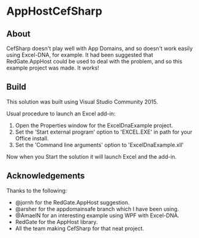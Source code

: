 # AppHostCefSharp

## About

CefSharp doesn't play well with App Domains, and so doesn't work easily using
Excel-DNA, for example. It had been suggested that RedGate.AppHost could be used
to deal with the problem, and so this example project was made. It works!

## Build

This solution was built using Visual Studio Community 2015.

Usual procedure to launch an Excel add-in:

  1. Open the Properties window for the ExcelDnaExample project.
  2. Set the 'Start external program' option to 'EXCEL.EXE' in path for your Office install.
  3. Set the 'Command line arguments' option to 'ExcelDnaExample.xll'

Now when you Start the solution it will launch Excel and the add-in.

## Acknowledgements

Thanks to the following:

  * @jornh for the RedGate.AppHost suggestion.
  * @arsher for the appdomainsafe branch which I have been using.
  * @AmaelN for an interesting example using WPF with Excel-DNA.
  * RedGate for the AppHost library.
  * All the team making CefSharp for that neat project.